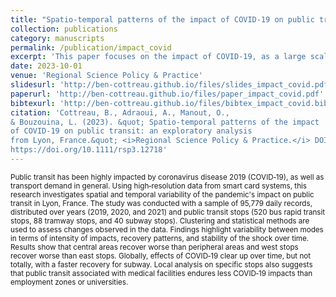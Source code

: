 ```yaml
---
title: "Spatio‐temporal patterns of the impact of COVID‐19 on public transit: An exploratory analysis from Lyon, France"
collection: publications
category: manuscripts
permalink: /publication/impact_covid
excerpt: 'This paper focuses on the impact of COVID-19, as a large scale and long-term disruption, on public transport demand.'
date: 2023-10-01
venue: 'Regional Science Policy & Practice'
slidesurl: 'http://ben-cottreau.github.io/files/slides_impact_covid.pdf'
paperurl: 'http://ben-cottreau.github.io/files/paper_impact_covid.pdf'
bibtexurl: 'http://ben-cottreau.github.io/files/bibtex_impact_covid.bib'
citation: 'Cottreau, B., Adraoui, A., Manout, O.,
& Bouzouina, L. (2023). &quot; Spatio-temporal patterns of the impact
of COVID-19 on public transit: an exploratory analysis
from Lyon, France.&quot; <i>Regional Science Policy & Practice.</i> DOI:
https://doi.org/10.1111/rsp3.12718'
---
```

<small>Public transit has been highly impacted by coronavirus disease 2019 (COVID‐19), as well as transport demand in general. Using high‐resolution data from smart card systems, this research investigates spatial and temporal variability of the pandemic's impact on public transit in Lyon, France. The study was conducted with a sample of 95,779 daily records, distributed over years (2019, 2020, and 2021) and public transit stops (520 bus rapid transit stops, 88 tramway stops, and 40 subway stops). Clustering and statistical methods are used to assess changes observed in the data. Findings highlight variability between modes in terms of intensity of impacts, recovery patterns, and stability of the shock over time. Results show that central areas recover worse than peripheral areas and west stops recover worse than east stops. Globally, effects of COVID‐19 clear up over time, but not totally, with a faster recovery for subway. Local analysis on specific stops also suggests that public transit associated with medical facilities endures less COVID‐19 impacts than employment zones or universities. </small>
